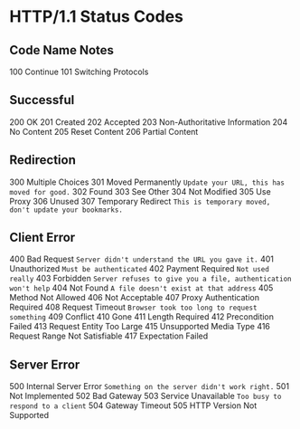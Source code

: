 # HTTP/1.1 Status Codes
## Code Name Notes
100 Continue
101 Switching Protocols
## Successful
200 OK
201 Created
202 Accepted
203 Non-Authoritative Information
204 No Content
205 Reset Content
206 Partial Content
## Redirection
300 Multiple Choices
301 Moved Permanently `Update your URL, this has moved for good.`
302 Found
303 See Other
304 Not Modified
305 Use Proxy
306 Unused
307 Temporary Redirect `This is temporary moved, don't update your bookmarks.`
## Client Error
400 Bad Request `Server didn't understand the URL you gave it.`
401 Unauthorized `Must be authenticated`
402 Payment Required `Not used really`
403 Forbidden `Server refuses to give you a file, authentication won't help`
404 Not Found `A file doesn't exist at that address`
405 Method Not Allowed
406 Not Acceptable
407 Proxy Authentication Required
408 Request Timeout `Browser took too long to request something`
409 Conflict
410 Gone
411 Length Required
412 Precondition Failed
413 Request Entity Too Large
415 Unsupported Media Type
416 Request Range Not Satisfiable
417 Expectation Failed
## Server Error
500 Internal Server Error `Something on the server didn't work right.`
501 Not Implemented
502 Bad Gateway
503 Service Unavailable `Too busy to respond to a client`
504 Gateway Timeout
505 HTTP Version Not Supported
